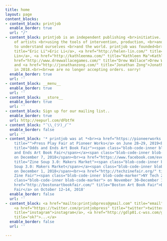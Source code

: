 ```yaml
---
title: home
layout: page
content_blocks:
- content_block: printjob
  enable_border: true
  url: "/"
- content_block: printjob is an independent publishing <br>initiative. It is a collective
    of artists <br>using the tools of intervention, production, <br>and dissemination
    to understand ourselves <br>and the world. printjob was founded<br>by <a href="https://eric.young.li/"
    title="Eric Li">Eric Li</a>, <a href="http://helen-lin.com/" title="Helen Lin">Helen
    Lin</a>, <a href="http://kathleenma.com/" title="Kathleen Ma">Kathleen Ma</a>,<br><a
    href="http://www.drewwallacegames.com/" title="Drew Wallace">Drew Wallace</a>,
    and <a href="http://jonathanzong.com/" title="Jonathan Zong">Jonathan Zong</a>
    in 2018.<br><br>we are no longer accepting orders. sorry!
  enable_border: true
  url: ''
- content_block: __menu__
  enable_border: true
  url: ''
- content_block: __store__
  enable_border: true
  url: ''
- content_block: Sign up for our mailing list..
  enable_border: true
  url: http://eepurl.com/dFbtfH
- content_block: "¯\\_(ツ)_/¯"
  enable_border: false
  url: ''
- content_block: '* printjob was at *<br><a href="https://pioneerworks.org/programs/press-play-fair-2019/"
    title="">Press Play Fair at Pioneer Works</a> on June 28–29, 2019<br><a href="https://www.instagram.com/oddsandendsartbookfair"
    title="Odds and Ends Art Book Fair"><span class="blob-code-inner blob-code-marker">Odds
    and Ends Art Book Fair</span></a><span class="blob-code-inner blob-code-marker">
    on December 7, 2018</span><br><a href="https://www.facebook.com/events/341541416394112/"
    title="Zine Soup 3.0: Makers Market"><span class="blob-code-inner blob-code-marker">Zine
    Soup 3.0: Makers Market</span></a><span class="blob-code-inner blob-code-marker">
    on December 1, 2018</span><br><a href="http://techzinefair.org/" title="NY Tech
    Zine Fair"><span class="blob-code-inner blob-code-marker">NY Tech Zine Fair</span></a><span
    class="blob-code-inner blob-code-marker"> on November 30–December 1, 2018<br></span><a
    href="http://bostonartbookfair.com/" title="Boston Art Book Fair">Boston Art Book
    Fair</a> on October 12–14, 2018'
  enable_border: false
  url: ''
- content_block: <a href="mailto:printjobpress@gmail.com" title="email">email</a>,
    <a href="https://twitter.com/printjobpress" title="twitter">twitter</a>, <a href="http://instagram.com/printjobpress"
    title="instagram">instagram</a>, <a href="http://gdlp01.c-wss.com/gds/0/0300026830/05/MF730_630_Series_UsersGuide_usEN_4.pdf"
    title="ok?">...</a>
  enable_border: false
  url: ''

---
```

